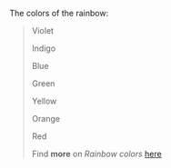 The colors of the rainbow:

> Violet
>
> Indigo
>
> Blue
>
> Green
>
> Yellow
>
> Orange
>
> Red
>
> Find **more** on _Rainbow colors_ [here](http://www.google.com)

